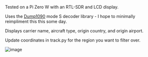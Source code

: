 Tested on a Pi Zero W with an RTL-SDR and LCD display. 

Uses the [Dump1090](https://github.com/antirez/dump1090) mode S decoder library - I hope to minimally reimpliment this this some day.

Displays carrier name, aircraft type, origin country, and origin airport.

Update coordinates in track.py for the region you want to filter over.

![image](https://github.com/b-d-e/aeropi/assets/18743860/d0561451-9467-4cfa-8b5e-91cd9674e649)
